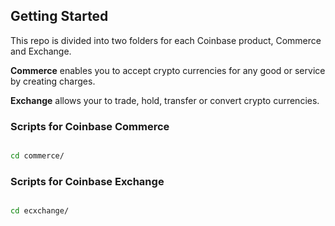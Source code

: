 ## Getting Started

This repo is divided into two folders for each Coinbase product, Commerce and Exchange.

**Commerce** enables you to accept crypto currencies for any good or service by creating charges.

**Exchange** allows your to trade, hold, transfer or convert crypto currencies.

### Scripts for Coinbase Commerce

```bash

cd commerce/

```

### Scripts for Coinbase Exchange

```bash

cd ecxchange/
```
